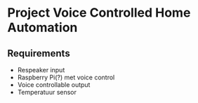 # Project Voice Controlled Home Automation
## Requirements
- Respeaker input
- Raspberry Pi(?) met voice control
- Voice controllable output
- Temperatuur sensor
